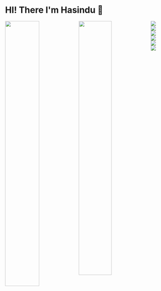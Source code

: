 # HI! There I'm Hasindu 🤟

<img align= "left" width ="47%" src = "https://github-readme-stats.vercel.app/api?username=hasiya2004&show_icons=true&theme=radical"/>
<img align= "left" width ="46%"  src ="https://github-readme-stats.vercel.app/api/top-langs/?username=hasiya2004&layout=compact"/>

<img align= "left"  src ="https://img.shields.io/badge/.NET-5C2D91?style=for-the-badge&logo=.net&logoColor=white"/>
<img align= "left"  src ="https://img.shields.io/badge/c++-%2300599C.svg?style=for-the-badge&logo=c%2B%2B&logoColor=white"/>
<img align= "left"  src ="https://img.shields.io/badge/java-%23ED8B00.svg?style=for-the-badge&logo=java&logoColor=white"/>
<img align= "left"  src ="https://img.shields.io/badge/javascript-%23323330.svg?style=for-the-badge&logo=javascript&logoColor=%23F7DF1E"/>
<img align= "left"  src ="https://img.shields.io/badge/python-3670A0?style=for-the-badge&logo=python&logoColor=ffdd54"/>

<img align= "left"  src ="https://github-readme-stats.vercel.app/api/pin/?username=anuraghazra&repo=github-readme-stats"/>



